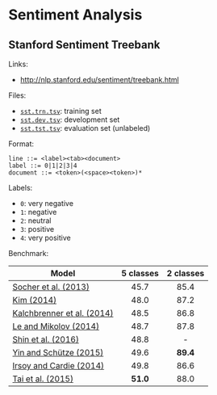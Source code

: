 # Sentiment Analysis

## Stanford Sentiment Treebank

Links:

* http://nlp.stanford.edu/sentiment/treebank.html

Files:

* [`sst.trn.tsv`](sst.trn.tsv): training set
* [`sst.dev.tsv`](sst.dev.tsv): development set
* [`sst.tst.tsv`](sst.tst.tsv): evaluation set (unlabeled)

Format:

```
line ::= <label><tab><document>
label ::= 0|1|2|3|4
document ::= <token>(<space><token>)*
```

Labels:

* `0`: very negative
* `1`: negative
* `2`: neutral
* `3`: positive
* `4`: very positive

Benchmark:

| Model | 5 classes | 2 classes |
|---|:-:|:-:|
| [Socher et al. (2013)](http://www.aclweb.org/anthology/D13-1170) | 45.7 | 85.4 |
| [Kim (2014)](http://www.aclweb.org/anthology/D14-1181) | 48.0 | 87.2 |
| [Kalchbrenner et al. (2014)](http://www.aclweb.org/anthology/P14-1062) | 48.5 | 86.8 |
| [Le and Mikolov (2014)](http://www.jmlr.org/proceedings/papers/v32/le14.pdf) | 48.7 | 87.8 |
| [Shin et al. (2016)](https://arxiv.org/abs/1610.06272) | 48.8 | -    |
| [Yin and Schütze (2015)](http://www.aclweb.org/anthology/K15-1021) | 49.6 | **89.4** |
| [Irsoy and Cardie (2014)]((https://papers.nips.cc/paper/5551-deep-recursive-neural-networks-for-compositionality-in-language.pdf)) | 49.8 | 86.6 |
| [Tai et al. (2015)](http://www.aclweb.org/anthology/P15-1150) | **51.0** | 88.0 |
